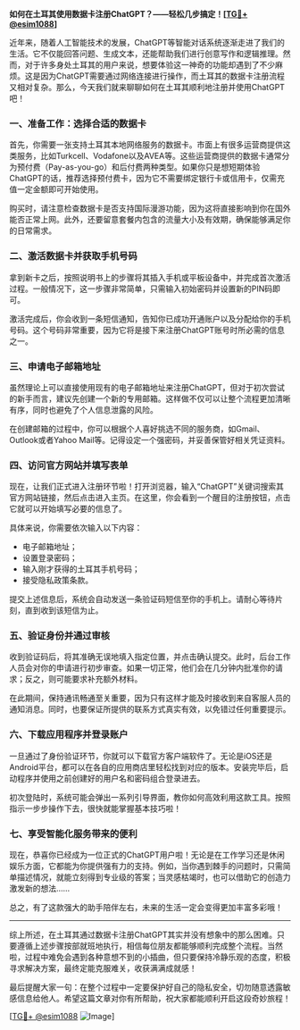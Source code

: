 **如何在土耳其使用数据卡注册ChatGPT？——轻松几步搞定！[[TG💪+ @esim1088](https://t.me/s/esim1088)]**

近年来，随着人工智能技术的发展，ChatGPT等智能对话系统逐渐走进了我们的生活。它不仅能回答问题、生成文本，还能帮助我们进行创意写作和逻辑推理。然而，对于许多身处土耳其的用户来说，想要体验这一神奇的功能却遇到了不少麻烦。这是因为ChatGPT需要通过网络连接进行操作，而土耳其的数据卡注册流程又相对复杂。那么，今天我们就来聊聊如何在土耳其顺利地注册并使用ChatGPT吧！

### 一、准备工作：选择合适的数据卡

首先，你需要一张支持土耳其本地网络服务的数据卡。市面上有很多运营商提供这类服务，比如Turkcell、Vodafone以及AVEA等。这些运营商提供的数据卡通常分为预付费（Pay-as-you-go）和后付费两种类型。如果你只是想短期体验ChatGPT的话，推荐选择预付费卡，因为它不需要绑定银行卡或信用卡，仅需充值一定金额即可开始使用。

购买时，请注意检查数据卡是否支持国际漫游功能，因为这将直接影响到你在国外能否正常上网。此外，还要留意套餐内包含的流量大小及有效期，确保能够满足你的日常需求。

### 二、激活数据卡并获取手机号码

拿到新卡之后，按照说明书上的步骤将其插入手机或平板设备中，并完成首次激活过程。一般情况下，这一步骤非常简单，只需输入初始密码并设置新的PIN码即可。

激活完成后，你会收到一条短信通知，告知你已成功开通账户以及分配给你的手机号码。这个号码非常重要，因为它将是接下来注册ChatGPT账号时所必需的信息之一。

### 三、申请电子邮箱地址

虽然理论上可以直接使用现有的电子邮箱地址来注册ChatGPT，但对于初次尝试的新手而言，建议先创建一个新的专用邮箱。这样做不仅可以让整个流程更加清晰有序，同时也避免了个人信息泄露的风险。

在创建邮箱的过程中，你可以根据个人喜好挑选不同的服务商，如Gmail、Outlook或者Yahoo Mail等。记得设定一个强密码，并妥善保管好相关凭证资料。

### 四、访问官方网站并填写表单

现在，让我们正式进入注册环节啦！打开浏览器，输入“ChatGPT”关键词搜索其官方网站链接，然后点击进入主页。在这里，你会看到一个醒目的注册按钮，点击它就可以开始填写必要的信息了。

具体来说，你需要依次输入以下内容：
- 电子邮箱地址；
- 设置登录密码；
- 输入刚才获得的土耳其手机号码；
- 接受隐私政策条款。

提交上述信息后，系统会自动发送一条验证码短信至你的手机上。请耐心等待片刻，直到收到该短信为止。

### 五、验证身份并通过审核

收到验证码后，将其准确无误地填入指定位置，并点击确认提交。此时，后台工作人员会对你的申请进行初步审查。如果一切正常，他们会在几分钟内批准你的请求；反之，则可能要求补充额外材料。

在此期间，保持通讯畅通至关重要，因为只有这样才能及时接收到来自客服人员的通知消息。同时，也要保证所提供的联系方式真实有效，以免错过任何重要提示。

### 六、下载应用程序并登录账户

一旦通过了身份验证环节，你就可以下载官方客户端软件了。无论是iOS还是Android平台，都可以在各自的应用商店里轻松找到对应的版本。安装完毕后，启动程序并使用之前创建好的用户名和密码组合登录进去。

初次登陆时，系统可能会弹出一系列引导界面，教你如何高效利用这款工具。按照指示一步步操作下去，很快就能掌握基本技巧啦！

### 七、享受智能化服务带来的便利

现在，恭喜你已经成为一位正式的ChatGPT用户啦！无论是在工作学习还是休闲娱乐方面，它都能为你提供强有力的支持。例如，当你遇到棘手的问题时，只需简单描述情况，就能立刻得到专业级的答案；当灵感枯竭时，也可以借助它的创造力激发新的想法……

总之，有了这款强大的助手陪伴左右，未来的生活一定会变得更加丰富多彩哦！

---

综上所述，在土耳其通过数据卡注册ChatGPT其实并没有想象中的那么困难。只要遵循上述步骤按部就班地执行，相信每位朋友都能够顺利完成整个流程。当然啦，过程中难免会遇到各种意想不到的小插曲，但只要保持冷静乐观的态度，积极寻求解决方案，最终定能克服难关，收获满满成就感！

最后提醒大家一句：在整个过程中一定要保护好自己的隐私安全，切勿随意透露敏感信息给他人。希望这篇文章对你有所帮助，祝大家都能顺利开启这段奇妙旅程！

[[TG💪+ @esim1088](https://t.me/s/esim1088) ![Image](https://i.postimg.cc/4NQfJmqS/Snipaste-2025-05-13-00-14-12.png)]